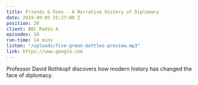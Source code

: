 ```yaml
---
title: Friends & Foes - A Narrative History of Diplomacy
date: 2019-09-05 15:27:00 Z
position: 20
client: BBC Radio 4
episodes: 10
run-time: 14 mins
listen: "/uploads/five-green-bottles-preview.mp3"
link: https://www.google.com
---
```


Professor David Rothkopf discovers how modern history has changed the face of diplomacy.